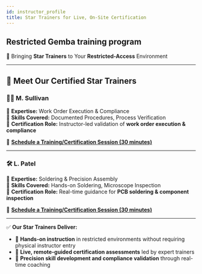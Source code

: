 ```yaml
---
id: instructor_profile
title: Star Trainers for Live, On-Site Certification
---
```


## **Restricted Gemba training program** ##
🌟 Bringing **Star Trainers** to Your **Restricted-Access** Environment  

---

## 🔹 **Meet Our Certified Star Trainers**  

### **👨‍🏭 M. Sullivan**  
🔹 **Expertise:** Work Order Execution & Compliance  
🔹 **Skills Covered:** Documented Procedures, Process Verification  
🔹 **Certification Role:** Instructor-led validation of **work order execution & compliance** 

📅 **[Schedule a Training/Certification Session (30 minutes)](https://calendly.com/simon-ishere/30min?hide_landing_page_details=1&hide_gdpr_banner=1&back=1)**  



---

### **🛠️ L. Patel**  
🔹 **Expertise:** Soldering & Precision Assembly  
🔹 **Skills Covered:** Hands-on Soldering, Microscope Inspection  
🔹 **Certification Role:** Real-time guidance for **PCB soldering & component inspection**  

📅 **[Schedule a Training/Certification Session (30 minutes)](https://calendly.com/simon-ishere/30min?hide_landing_page_details=1&hide_gdpr_banner=1&back=1)**  



---

✅ **Our Star Trainers Deliver:**  

- 🔹 **Hands-on instruction** in restricted environments without requiring physical instructor entry  
- 🔹 **Live, remote-guided certification assessments** led by expert trainers  
- 🔹 **Precision skill development and compliance validation** through real-time coaching  

